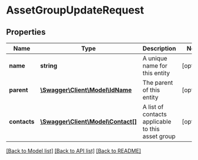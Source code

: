 # AssetGroupUpdateRequest

## Properties
Name | Type | Description | Notes
------------ | ------------- | ------------- | -------------
**name** | **string** | A unique name for this entity | [optional] 
**parent** | [**\Swagger\Client\Model\IdName**](IdName.md) | The parent of this entity | [optional] 
**contacts** | [**\Swagger\Client\Model\Contact[]**](Contact.md) | A list of contacts applicable to this asset group | [optional] 

[[Back to Model list]](../README.md#documentation-for-models) [[Back to API list]](../README.md#documentation-for-api-endpoints) [[Back to README]](../README.md)


